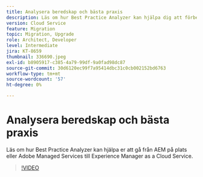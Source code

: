 ```yaml
---
title: Analysera beredskap och bästa praxis
description: Läs om hur Best Practice Analyzer kan hjälpa dig att förbereda programmet för att flyttas till Experience Manager as a Cloud Service
version: Cloud Service
feature: Migration
topic: Migration, Upgrade
role: Architect, Developer
level: Intermediate
jira: KT-8659
thumbnail: 336690.jpeg
exl-id: b8905917-c385-4a79-99df-9a0fad98dc87
source-git-commit: 30d6120ec99f7a95414dbc31c0cb002152bd6763
workflow-type: tm+mt
source-wordcount: '57'
ht-degree: 0%

---
```


# Analysera beredskap och bästa praxis

Läs om hur Best Practice Analyzer kan hjälpa er att gå från AEM på plats eller Adobe Managed Services till Experience Manager as a Cloud Service.

>[!VIDEO](https://video.tv.adobe.com/v/336690?quality=12&learn=on)

